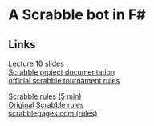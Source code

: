 # A Scrabble bot in F#

## Links
[Lecture 10 slides](https://github.com/FrBB-ITU/Fsharp-Scrabble/blob/main/Docs/Lecture%2010.pdf)\
[Scrabble project documentation](https://github.com/FrBB-ITU/Fsharp-Scrabble/blob/main/Docs/Scrabble%20Project.pdf)\
[official scrabble tournament rules](https://www.scrabbleplayers.org/rules/player-rules-20170120.pdf)

[Scrabble rules (5 min)](https://www.youtube.com/watch?v=A9fJT13NT6g)\
[Original Scrabble rules](https://github.com/FrBB-ITU/Fsharp-Scrabble/blob/main/Docs/Original%20Scrabble%20rules.pdf)\
[scrabblepages.com (rules)](https://www.scrabblepages.com/scrabble/rules/)


